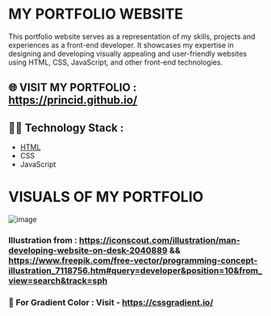 # MY PORTFOLIO WEBSITE

This portfolio website serves as a representation of my skills, projects and experiences as a front-end developer. It showcases my expertise in designing and developing visually appealing and user-friendly websites using HTML, CSS, JavaScript, and other front-end technologies.

## 🌐 VISIT MY PORTFOLIO : https://princid.github.io/

## 👨‍💻 Technology Stack :
- [HTML](https://github.com/princid/princid.github.io/assets/90444477/92520510-73ef-4bb9-ba00-19d9196321b7)
- CSS
- JavaScript

# VISUALS OF MY PORTFOLIO
![image](https://github.com/princid/princid.github.io/assets/90444477/92520510-73ef-4bb9-ba00-19d9196321b7)


### Illustration from : https://iconscout.com/illustration/man-developing-website-on-desk-2040889 && https://www.freepik.com/free-vector/programming-concept-illustration_7118756.htm#query=developer&position=10&from_view=search&track=sph

### 🎨 For Gradient Color : Visit - https://cssgradient.io/
